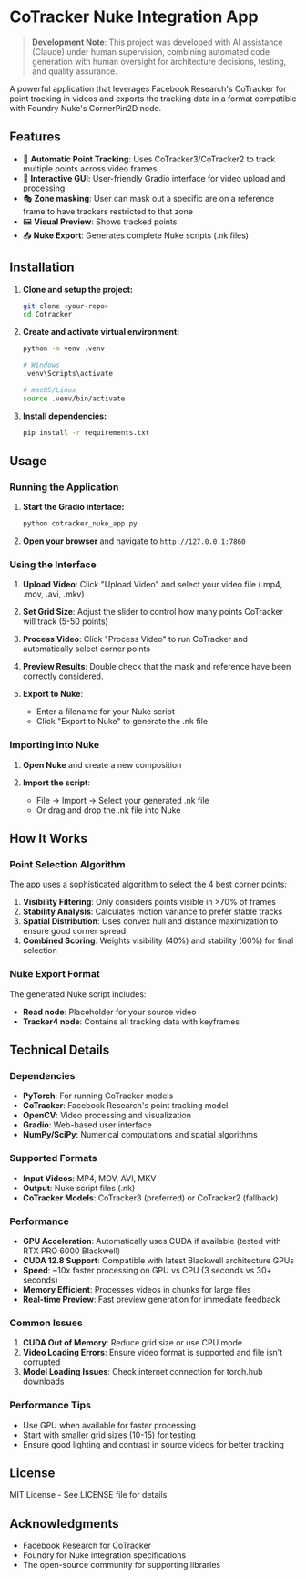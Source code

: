 # CoTracker Nuke Integration App

> **Development Note**: This project was developed with AI assistance (Claude) under human supervision, combining automated code generation with human oversight for architecture decisions, testing, and quality assurance.

A powerful application that leverages Facebook Research's CoTracker for point tracking in videos and exports the tracking data in a format compatible with Foundry Nuke's CornerPin2D node.

## Features

- 🎯 **Automatic Point Tracking**: Uses CoTracker3/CoTracker2 to track multiple points across video frames
- 🎨 **Interactive GUI**: User-friendly Gradio interface for video upload and processing
- 🎭 **Zone masking**: User can mask out a specific are on a reference frame to have trackers restricted to that zone
- 🖼️ **Visual Preview**: Shows tracked points
- 📤 **Nuke Export**: Generates complete Nuke scripts (.nk files)

## Installation

1. **Clone and setup the project:**
   ```bash
   git clone <your-repo>
   cd Cotracker
   ```

2. **Create and activate virtual environment:**
   ```bash
   python -m venv .venv
   
   # Windows
   .venv\Scripts\activate
   
   # macOS/Linux  
   source .venv/bin/activate
   ```

3. **Install dependencies:**
   ```bash
   pip install -r requirements.txt
   ```

## Usage

### Running the Application

1. **Start the Gradio interface:**
   ```bash
   python cotracker_nuke_app.py
   ```

2. **Open your browser** and navigate to `http://127.0.0.1:7860`

### Using the Interface

1. **Upload Video**: Click "Upload Video" and select your video file (.mp4, .mov, .avi, .mkv)

2. **Set Grid Size**: Adjust the slider to control how many points CoTracker will track (5-50 points)

3. **Process Video**: Click "Process Video" to run CoTracker and automatically select corner points

4. **Preview Results**: Double check that the mask and reference have been correctly considered.

5. **Export to Nuke**: 
   - Enter a filename for your Nuke script
   - Click "Export to Nuke" to generate the .nk file

### Importing into Nuke

1. **Open Nuke** and create a new composition

2. **Import the script**: 
   - File → Import → Select your generated .nk file
   - Or drag and drop the .nk file into Nuke

## How It Works

### Point Selection Algorithm

The app uses a sophisticated algorithm to select the 4 best corner points:

1. **Visibility Filtering**: Only considers points visible in >70% of frames
2. **Stability Analysis**: Calculates motion variance to prefer stable tracks  
3. **Spatial Distribution**: Uses convex hull and distance maximization to ensure good corner spread
4. **Combined Scoring**: Weights visibility (40%) and stability (60%) for final selection

### Nuke Export Format

The generated Nuke script includes:
- **Read node**: Placeholder for your source video
- **Tracker4 node**: Contains all tracking data with keyframes

## Technical Details

### Dependencies

- **PyTorch**: For running CoTracker models
- **CoTracker**: Facebook Research's point tracking model
- **OpenCV**: Video processing and visualization
- **Gradio**: Web-based user interface
- **NumPy/SciPy**: Numerical computations and spatial algorithms

### Supported Formats

- **Input Videos**: MP4, MOV, AVI, MKV
- **Output**: Nuke script files (.nk)
- **CoTracker Models**: CoTracker3 (preferred) or CoTracker2 (fallback)

### Performance

- **GPU Acceleration**: Automatically uses CUDA if available (tested with RTX PRO 6000 Blackwell)
- **CUDA 12.8 Support**: Compatible with latest Blackwell architecture GPUs
- **Speed**: ~10x faster processing on GPU vs CPU (3 seconds vs 30+ seconds)
- **Memory Efficient**: Processes videos in chunks for large files
- **Real-time Preview**: Fast preview generation for immediate feedback


### Common Issues

1. **CUDA Out of Memory**: Reduce grid size or use CPU mode
2. **Video Loading Errors**: Ensure video format is supported and file isn't corrupted
3. **Model Loading Issues**: Check internet connection for torch.hub downloads

### Performance Tips

- Use GPU when available for faster processing
- Start with smaller grid sizes (10-15) for testing
- Ensure good lighting and contrast in source videos for better tracking

## License

MIT License - See LICENSE file for details


## Acknowledgments

- Facebook Research for CoTracker
- Foundry for Nuke integration specifications
- The open-source community for supporting libraries
